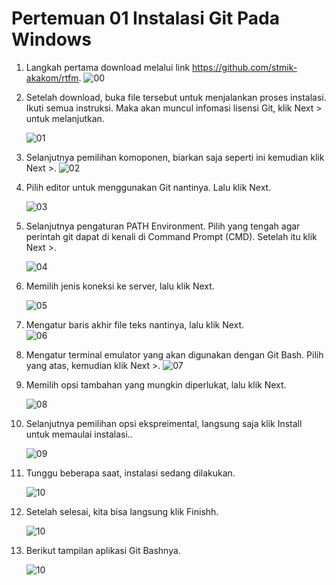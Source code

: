 # Pertemuan 01 Instalasi Git Pada Windows

1. Langkah pertama download melalui link https://github.com/stmik-akakom/rtfm.
![00](gambar/00.PNG)

2. Setelah download, buka file tersebut untuk menjalankan proses instalasi. Ikuti semua instruksi. Maka akan muncul infomasi lisensi Git, klik Next > untuk melanjutkan.
   
   ![01](gambar/1.PNG)

3. Selanjutnya pemilihan komoponen, biarkan saja seperti ini kemudian klik Next >.
   ![02](gambar/2.PNG) 
   
4. Pilih editor untuk menggunakan Git nantinya. Lalu klik Next.

   ![03](gambar/3.PNG)
   
5. Selanjutnya pengaturan PATH Environment. Pilih yang tengah agar perintah git dapat di kenali di Command Prompt (CMD). Setelah itu klik Next >.
   
   ![04](gambar/4.PNG)
   
6. Memilih jenis koneksi ke server, lalu klik Next.
   
   ![05](gambar/5.PNG)

7. Mengatur baris akhir file teks nantinya, lalu klik Next.  
   ![06](gambar/6.PNG)
   
8. Mengatur terminal emulator yang akan digunakan dengan Git Bash. Pilih yang atas, kemudian klik Next >.
   ![07](gambar/7.PNG)
   
9. Memilih opsi tambahan yang mungkin diperlukat, lalu klik Next.
   
   ![08](gambar/8.PNG)
   
10. Selanjutnya pemilihan opsi ekspreimental, langsung saja klik Install untuk memaulai instalasi..
   
    ![09](gambar/9.PNG)
	
11. Tunggu beberapa saat, instalasi sedang dilakukan.
   
    ![10](gambar/10.PNG)
	
12. Setelah selesai, kita bisa langsung klik Finishh.
   
    ![10](gambar/11.PNG)
	
13. Berikut tampilan aplikasi Git Bashnya.
   
    ![10](gambar/13.PNG)